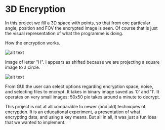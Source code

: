 # 3D Encryption

In this project we fill a 3D space with points, so that from one particular angle, position and FOV the encrypted image is seen. Of course that is just the visual representation of what the programme is doing.

How the encryption works.

![alt text](https://github.com/M2etroline/ProjectBase/blob/master/Rotation_view_example.gif?raw=true)

Image of letter "H". I appears as shifted because we are projecting a square image to a circle. 

![alt text](https://github.com/M2etroline/ProjectBase/blob/master/Picture_view_example.png?raw=true)

From GUI the user can select options regarding encryption space, noise, and selecting files to encrypt. It takes in binary image saved as '0' and '1'. It operates on very small images: 50x50 pix takes around a minute to decrypt.

This project is not at all comparable to newer (and old) techniques of encryption. It is an educational experiment, a presentation of what encrypting data, and using a key means. But all in all, it was just a fun idea that we wanted to implement.


